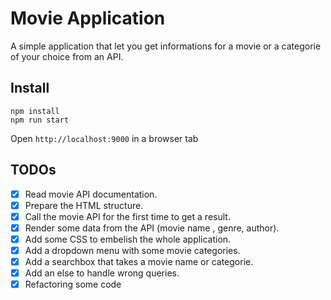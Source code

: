 # Movie Application

A simple application that let you get informations for a movie or a categorie of your choice from an API.

## Install

```
npm install
npm run start
```

Open `http://localhost:9000` in a browser tab

## TODOs

- [x] Read movie API documentation.
- [x] Prepare the HTML structure.
- [x] Call the movie API for the first time to get a result.
- [x] Render some data from the API (movie name , genre, author).
- [x] Add some CSS to embelish the whole application.
- [x] Add a dropdown menu with some movie categories.
- [x] Add a searchbox that takes a movie name or categorie.
- [x] Add an else to handle wrong queries.
- [x] Refactoring some code
